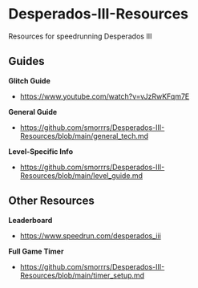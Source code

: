 # Desperados-III-Resources
Resources for speedrunning Desperados III

## Guides

**Glitch Guide**
* https://www.youtube.com/watch?v=vJzRwKFqm7E

**General Guide**
* https://github.com/smorrrs/Desperados-III-Resources/blob/main/general_tech.md

**Level-Specific Info**
* https://github.com/smorrrs/Desperados-III-Resources/blob/main/level_guide.md


## Other Resources

**Leaderboard**
* https://www.speedrun.com/desperados_iii

**Full Game Timer**
* https://github.com/smorrrs/Desperados-III-Resources/blob/main/timer_setup.md
